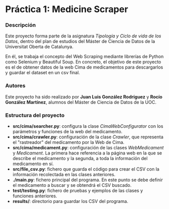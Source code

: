 # Práctica 1: Medicine Scraper

### Descripción

Este proyecto forma parte de la asignatura *Tipología y Ciclo de vida de los Datos*, dentro del plan de estudios del Máster de Ciencia de Datos de la Universitat Oberta de Catalunya.

En él, se trabaja el concepto del Web Scraping mediante librerías de Python como Selenium y Beautiful Soup. En concreto, el objetivo de este proyecto es el de obtener datos de la web Cima de medicamentos para descargarlos y guardar el dataset en un csv final.

### Autores

Este proyecto ha sido realizado por **Juan Luis González Rodríguez** y **Rocío González Martínez**, alumnos del Máster de Ciencia de Datos de la UOC.  

### Estructura del proyecto

* **src/cima/searcher.py**: configura la clase *CimaWebConfigurator* con los parámetros y funciones de la web del medicamento.
* **src/cima/crawler.py**: configuración de la clase *Crawler*, que representa el "rastreador" del medicamento por la Web de Cima.
* **src/cima/medicament.py**: configuración de las clases *WebMedicament* y *Medicament*. La primera hace referencia a la página web en la que se describe el medicamento y la segunda, a toda la información del medicamento en sí.
* **src/file_csv.py**: fichero que guarda el código para crear el CSV con la información recolectada en las clases anteriores.
* **./main.py**: fichero principal del programa. En este punto se debe definir el medicamento a buscar y se obtendrá el CSV buscado.
* **test/testing.py**: fichero de pruebas y ejemplos de las clases y funciones anteriores.
* **results/**: directorio para guardar los CSV del programa.
